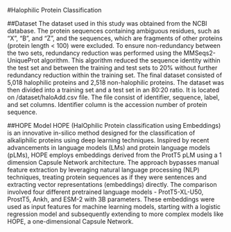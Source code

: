 #Halophilic Protein Classification

##Dataset
The dataset used in this study was obtained from the NCBI database. The protein sequences containing ambiguous residues, such as “X”, “B”, and “Z”, and the sequences, which are fragments of other proteins (protein length < 100) were excluded. 
To ensure non-redundancy between the two sets, redundancy reduction was performed using the MMSeqs2-UniqueProt algorithm. This algorithm reduced the sequence identity within the test set and between the training and test sets to 20% without further redundancy reduction within the training set.
The final dataset consisted of 5,018 halophilic proteins and 2,518 non-halophilic proteins. The dataset was then divided into a training set and a test set in an 80:20 ratio. It is located on /dataset/haloAdd.csv file. The file consist of identifier, sequence, label, and set columns.
Identifier column is the accession number of protein sequence.

##HOPE Model
HOPE (HalOphilic Protein classification using Embeddings) is an innovative in-silico method designed for the classification of alkaliphilic proteins using deep learning techniques. Inspired by recent advancements in language models (LMs) and protein language models (pLMs), 
HOPE employs embeddings derived from the ProtT5 pLM using a 1 dimension Capsule Network architecture. The approach bypasses manual feature extraction by leveraging natural language processing (NLP) techniques, treating protein sequences as if they were sentences and 
extracting vector representations (embeddings) directly. The comparison involved four different pretrained language models - ProtT5-XL-U50, ProstT5, Ankh, and ESM-2 with 3B parameters. These embeddings were used as input features for machine learning models, 
starting with a logistic regression model and subsequently extending to more complex models like HOPE, a one-dimensional Capsule Network.
